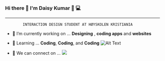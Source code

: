 ### Hi there 🙌 I'm Daisy Kumar 🙋 💻
__________
		    INTERACTION DESIGN STUDENT AT HØYSKOLEN KRISTIANIA
- 🔭 I’m currently working on ... <strong>Designing</strong> , <strong>coding apps</strong> and <strong>websites</strong>
- 🌱 Learning ...  <strong>Coding</strong>, <strong>Coding</strong>, and <strong>Coding</strong> 
![Alt Text](https://media.giphy.com/media/W2KZgZo97jtC313Hn9/source.gif)

- 💬 We can connect on ... [![](https://camo.githubusercontent.com/96683fb94f1925109397c012fc649ae7936a7b4b/68747470733a2f2f696d672e736869656c64732e696f2f62616467652f6c696e6b6564696e2d2532333030373742352e7376673f267374796c653d666f722d7468652d6261646765266c6f676f3d6c696e6b6564696e266c6f676f436f6c6f723d7768697465)](https://www.linkedin.com/in/daisy-kumar-bb246a15/)
